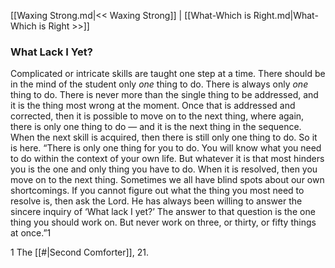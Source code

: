 [[Waxing Strong.md|<< Waxing Strong]]  |  [[What-Which is Right.md|What-Which is Right >>]]

### What Lack I Yet?
Complicated or intricate skills are taught one step at a time. There should be in the mind of the student only *one* thing to do. There is always only *one* thing to do. There is never more than the single thing to be addressed, and it is the thing most wrong at the moment. Once that is addressed and corrected, then it is possible to move on to the next thing, where again, there is only one thing to do — and it is the next thing in the sequence. When the next skill is acquired, then there is still only one thing to do. So it is here. “There is only one thing for you to do. You will know what you need to do within the context of your own life. But whatever it is that most hinders you is the one and only thing you have to do. When it is resolved, then you move on to the next thing. Sometimes we all have blind spots about our own shortcomings. If you cannot figure out what the thing you most need to resolve is, then ask the Lord. He has always been willing to answer the sincere inquiry of ‘What lack I yet?’ The answer to that question is the one thing you should work on. But never work on three, or thirty, or fifty things at once.”1



1 The [[#|Second Comforter]], 21.
